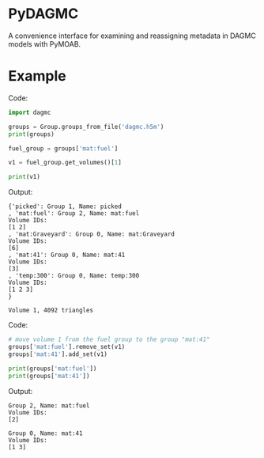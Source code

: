 # PyDAGMC

A convenience interface for examining and reassigning metadata in DAGMC models with PyMOAB.

# Example

Code:

```python
import dagmc

groups = Group.groups_from_file('dagmc.h5m')
print(groups)

fuel_group = groups['mat:fuel']

v1 = fuel_group.get_volumes()[1]

print(v1)
```
Output:

```shell
{'picked': Group 1, Name: picked
, 'mat:fuel': Group 2, Name: mat:fuel
Volume IDs:
[1 2]
, 'mat:Graveyard': Group 0, Name: mat:Graveyard
Volume IDs:
[6]
, 'mat:41': Group 0, Name: mat:41
Volume IDs:
[3]
, 'temp:300': Group 0, Name: temp:300
Volume IDs:
[1 2 3]
}

Volume 1, 4092 triangles
```

Code:

```python
# move volume 1 from the fuel group to the group "mat:41"
groups['mat:fuel'].remove_set(v1)
groups['mat:41'].add_set(v1)

print(groups['mat:fuel'])
print(groups['mat:41'])
```

Output:

```shell
Group 2, Name: mat:fuel
Volume IDs:
[2]

Group 0, Name: mat:41
Volume IDs:
[1 3]
```